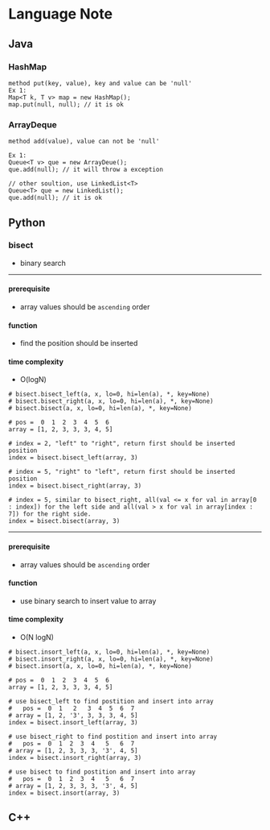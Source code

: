 # Language Note

## Java

### HashMap
```
method put(key, value), key and value can be 'null'
Ex 1:
Map<T k, T v> map = new HashMap();
map.put(null, null); // it is ok

```

### ArrayDeque
```
method add(value), value can not be 'null'

Ex 1: 
Queue<T v> que = new ArrayDeue();
que.add(null); // it will throw a exception

// other soultion, use LinkedList<T>
Queue<T> que = new LinkedList();
que.add(null); // it is ok

```

## Python
### bisect 
- binary search
<hr> 

#### prerequisite 
- array values should be `ascending` order
#### function
- find the position should be inserted
#### time complexity
-  O(logN)
```
# bisect.bisect_left(a, x, lo=0, hi=len(a), *, key=None)
# bisect.bisect_right(a, x, lo=0, hi=len(a), *, key=None)
# bisect.bisect(a, x, lo=0, hi=len(a), *, key=None)

# pos =  0  1  2  3  4  5  6
array = [1, 2, 3, 3, 3, 4, 5]

# index = 2, "left" to "right", return first should be inserted position
index = bisect.bisect_left(array, 3)

# index = 5, "right" to "left", return first should be inserted position
index = bisect.bisect_right(array, 3)

# index = 5, similar to bisect_right, all(val <= x for val in array[0 : index]) for the left side and all(val > x for val in array[index : 7]) for the right side.
index = bisect.bisect(array, 3)
```
<hr> 

#### prerequisite 
- array values should be `ascending` order
#### function
- use binary search to insert value to array
#### time complexity
-  O(N logN)
```
# bisect.insort_left(a, x, lo=0, hi=len(a), *, key=None)
# bisect.insort_right(a, x, lo=0, hi=len(a), *, key=None)
# bisect.insort(a, x, lo=0, hi=len(a), *, key=None)

# pos =  0  1  2  3  4  5  6
array = [1, 2, 3, 3, 3, 4, 5]

# use bisect_left to find postition and insert into array
#   pos =  0  1   2   3  4  5  6  7
# array = [1, 2, '3', 3, 3, 3, 4, 5]
index = bisect.insort_left(array, 3)

# use bisect_right to find postition and insert into array
#   pos =  0  1  2  3  4   5   6  7
# array = [1, 2, 3, 3, 3, '3', 4, 5]
index = bisect.insort_right(array, 3)

# use bisect to find postition and insert into array
#   pos =  0  1  2  3  4   5   6  7
# array = [1, 2, 3, 3, 3, '3', 4, 5]
index = bisect.insort(array, 3)
```
## C++
